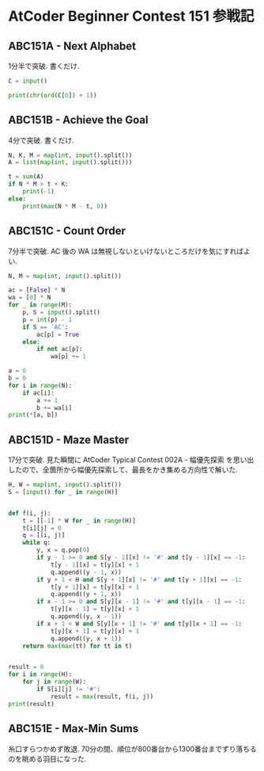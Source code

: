# AtCoder Beginner Contest 151 参戦記

## ABC151A - Next Alphabet

1分半で突破. 書くだけ.

```python
C = input()

print(chr(ord(C[0]) + 1))
```

## ABC151B - Achieve the Goal

4分で突破. 書くだけ.

```python
N, K, M = map(int, input().split())
A = list(map(int, input().split()))

t = sum(A)
if N * M > t + K:
    print(-1)
else:
    print(max(N * M - t, 0))
```

## ABC151C - Count Order

7分半で突破. AC 後の WA は無視しないといけないところだけを気にすればよい.

```python
N, M = map(int, input().split())

ac = [False] * N
wa = [0] * N
for _ in range(M):
    p, S = input().split()
    p = int(p) - 1
    if S == 'AC':
        ac[p] = True
    else:
        if not ac[p]:
            wa[p] += 1

a = 0
b = 0
for i in range(N):
    if ac[i]:
        a += 1
        b += wa[i]
print(*[a, b])
```

## ABC151D - Maze Master

17分で突破. 見た瞬間に AtCoder Typical Contest 002A - 幅優先探索 を思い出したので、全箇所から幅優先探索して、最長をかき集める方向性で解いた.

```python
H, W = map(int, input().split())
S = [input() for _ in range(H)]


def f(i, j):
    t = [[-1] * W for _ in range(H)]
    t[i][j] = 0
    q = [(i, j)]
    while q:
        y, x = q.pop(0)
        if y - 1 >= 0 and S[y - 1][x] != '#' and t[y - 1][x] == -1:
            t[y - 1][x] = t[y][x] + 1
            q.append((y - 1, x))
        if y + 1 < H and S[y + 1][x] != '#' and t[y + 1][x] == -1:
            t[y + 1][x] = t[y][x] + 1
            q.append((y + 1, x))
        if x - 1 >= 0 and S[y][x - 1] != '#' and t[y][x - 1] == -1:
            t[y][x - 1] = t[y][x] + 1
            q.append((y, x - 1))
        if x + 1 < W and S[y][x + 1] != '#' and t[y][x + 1] == -1:
            t[y][x + 1] = t[y][x] + 1
            q.append((y, x + 1))
    return max(max(tt) for tt in t)


result = 0
for i in range(H):
    for j in range(W):
        if S[i][j] != '#':
            result = max(result, f(i, j))
print(result)
```

## ABC151E - Max-Min Sums

糸口すらつかめず敗退. 70分の間、順位が800番台から1300番台までずり落ちるのを眺める羽目になった.
